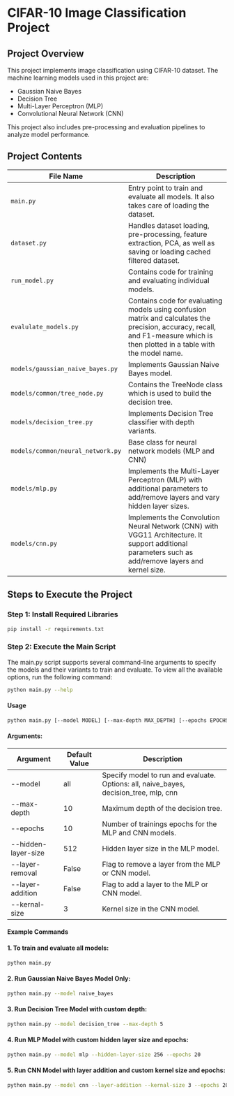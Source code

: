 # CIFAR-10 Image Classification Project

## Project Overview

This project implements image classification using CIFAR-10 dataset. The machine learning models used in this project are:
- Gaussian Naive Bayes
- Decision Tree
- Multi-Layer Perceptron (MLP)
- Convolutional Neural Network (CNN)

This project also includes pre-processing and evaluation pipelines to analyze model performance.

## Project Contents

| File Name                         | Description                                                                                                                                                                     |
|-----------------------------------|---------------------------------------------------------------------------------------------------------------------------------------------------------------------------------|
| `main.py`                         | Entry point to train and evaluate all models. It also takes care of loading the dataset.                                                                                        |
| `dataset.py`                      | Handles dataset loading, pre-processing, feature extraction, PCA, as well as saving or loading cached filtered dataset.                                                         |
| `run_model.py`                    | Contains code for training and evaluating individual models.                                                                                                                    |
| `evalulate_models.py`             | Contains code for evaluating models using confusion matrix and calculates the precision, accuracy, recall, and F1-measure which is then plotted in a table with the model name. |
| `models/gaussian_naive_bayes.py`  | Implements Gaussian Naive Bayes model.                                                                                                                                          |
| `models/common/tree_node.py`      | Contains the TreeNode class which is used to build the decision tree.                                                                                                           |
| `models/decision_tree.py`         | Implements Decision Tree classifier with depth variants.                                                                                                                        |
| `models/common/neural_network.py` | Base class for neural network models (MLP and CNN)                                                                                                                              |
| `models/mlp.py`                   | Implements the Multi-Layer Perceptron (MLP) with additional parameters to add/remove layers and vary hidden layer sizes.                                                        |
| `models/cnn.py`                   | Implements the Convolution Neural Network (CNN) with VGG11 Architecture. It support additional parameters such as add/remove layers and kernel size.                            |

## Steps to Execute the Project

### Step 1: Install Required Libraries

```bash
pip install -r requirements.txt
```

### Step 2: Execute the Main Script

The main.py script supports several command-line arguments to specify the models and their variants to train and evaluate.
To view all the available options, run the following command:

```bash
python main.py --help
```

#### Usage

```bash
python main.py [--model MODEL] [--max-depth MAX_DEPTH] [--epochs EPOCHS] [--hidden-layer-size HIDDEN_LAYER_SIZE] [--layer-removal] [--layer-addition] [--kernal-size KERNAL_SIZE]
```

#### Arguments:

| Argument            | Default Value | Description                                                                           |
|---------------------|---------------|---------------------------------------------------------------------------------------|
| --model             | all           | Specify model to run and evaluate. Options: all, naive_bayes, decision_tree, mlp, cnn |
| --max-depth         | 10            | Maximum depth of the decision tree.                                                   |
| --epochs            | 10            | Number of trainings epochs for the MLP and CNN models.                                |
| --hidden-layer-size | 512           | Hidden layer size in the MLP model.                                                   |
| --layer-removal     | False         | Flag to remove a layer from the MLP or CNN model.                                     |
| --layer-addition    | False         | Flag to add a layer to the MLP or CNN model.                                          |
| --kernal-size       | 3             | Kernel size in the CNN model.                                                         |

#### Example Commands

#### 1. To train and evaluate all models:

```bash
python main.py
```

#### 2. Run Gaussian Naive Bayes Model Only:

```bash
python main.py --model naive_bayes
```

#### 3. Run Decision Tree Model with custom depth:

```bash
python main.py --model decision_tree --max-depth 5
```

#### 4. Run MLP Model with custom hidden layer size and epochs:

```bash
python main.py --model mlp --hidden-layer-size 256 --epochs 20
```

#### 5. Run CNN Model with layer addition and custom kernel size and epochs:

```bash
python main.py --model cnn --layer-addition --kernal-size 3 --epochs 20
```
